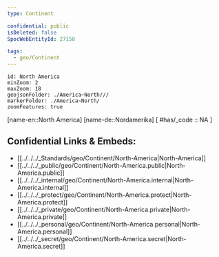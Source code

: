 ```yaml
---
type: Continent

confidential: public
isDeleted: false
SpocWebEntityId: 27158

tags:
  - geo/Continent
---
```



```leaflet
id: North America
minZoom: 2 
maxZoom: 18
geojsonFolder: ./America~North///
markerFolder: ./America~North/
zoomFeatures: true 
```

[name-en::North America] 
[name-de::Nordamerika] 
[ #has/_code  :: NA ] 

## Confidential Links & Embeds: 
- [[../../../_Standards/geo/Continent/North-America|North-America]] 
- [[../../../_public/geo/Continent/North-America.public|North-America.public]] 
- [[../../../_internal/geo/Continent/North-America.internal|North-America.internal]] 
- [[../../../_protect/geo/Continent/North-America.protect|North-America.protect]] 
- [[../../../_private/geo/Continent/North-America.private|North-America.private]] 
- [[../../../_personal/geo/Continent/North-America.personal|North-America.personal]] 
- [[../../../_secret/geo/Continent/North-America.secret|North-America.secret]] 
